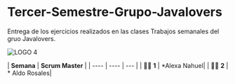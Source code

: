 # Tercer-Semestre-Grupo-Javalovers
Entrega de los ejercicios realizados en las clases
Trabajos semanales  del gruo Javalovers.


![LOGO 4](https://github.com/CodeSystem2022/Tercer-Semestre-Grupo-Javalovers/assets/112019412/81b9cf41-b756-4394-a8e8-ec9423770176)


| **Semana** | **Scrum Master** | 
| ---- | ---- | --- | 
| 👩‍💻 **1** |   *Alexa Nahuel|
| 👩‍💻 **2** | * Aldo Rosales|

